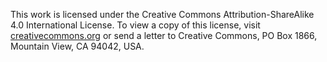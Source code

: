 This work is licensed under the Creative Commons Attribution-ShareAlike 4.0
International License. To view a copy of this license, visit
[creativecommons.org][cc-by-sa] or send a letter to Creative Commons, PO Box
1866, Mountain View, CA 94042, USA.

[cc-by-sa]: http://creativecommons.org/licenses/by-sa/4.0/
